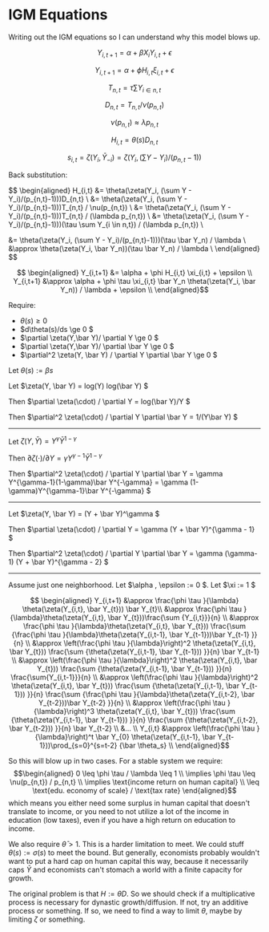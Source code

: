 # IGM Equations

Writing out the IGM equations so I can understand why this model blows up.

$$ \begin{equation}
Y_{i,t+1} = \alpha + \beta X_i Y_{i,t} + \epsilon 
\end{equation} $$

$$ \begin{equation}
Y_{i,t+1} = \alpha + \phi H_{i,t} \xi_{i,t} + \epsilon
\end{equation} $$

$$ \begin{equation}
T_{n,t} = \tau \sum Y_{i \in n,t}
\end{equation} $$

$$ \begin{equation}
D_{n,t} = T_{n,t} / \nu(p_{n,t})
\end{equation} $$

$$ \begin{equation}
\nu(p_{n,t}) \approx \lambda p_{n,t}
\end{equation} $$

$$ \begin{equation}
H_{i,t} = \theta(s)D_{n,t}
\end{equation} $$

$$ \begin{equation}
s_{i,t} = \zeta(Y_i, \bar Y_{-i}) = \zeta(Y_i, (\sum Y - Y_i)/(p_{n,t}-1))
\end{equation} $$

Back substitution:

$$ \begin{aligned}
H_{i,t} &= \theta(\zeta(Y_i, (\sum Y - Y_i)/(p_{n,t}-1)))D_{n,t} \\
&= \theta(\zeta(Y_i, (\sum Y - Y_i)/(p_{n,t}-1)))T_{n,t} / \nu(p_{n,t}) \\
&= \theta(\zeta(Y_i, (\sum Y - Y_i)/(p_{n,t}-1)))T_{n,t} / (\lambda p_{n,t}) \\
&= \theta(\zeta(Y_i, (\sum Y - Y_i)/(p_{n,t}-1)))(\tau \sum Y_{i \in n,t}) / (\lambda p_{n,t}) \\

&= \theta(\zeta(Y_i, (\sum Y - Y_i)/(p_{n,t}-1)))(\tau \bar Y_n) / \lambda \\
&\approx \theta(\zeta(Y_i, \bar Y_n))(\tau \bar Y_n) / \lambda \\
\end{aligned} $$

$$ \begin{aligned}
Y_{i,t+1} &= \alpha + \phi H_{i,t} \xi_{i,t} + \epsilon \\
Y_{i,t+1} &\approx \alpha + \phi \tau \xi_{i,t} \bar Y_n \theta(\zeta(Y_i, \bar Y_n)) / \lambda  + \epsilon \\
\end{aligned}$$

Require:
* $\theta(s) \ge 0$
* $d\theta(s)/ds \ge 0 $
* $\partial \zeta(Y,\bar Y)/ \partial Y \ge 0 $
* $\partial \zeta(Y,\bar Y)/ \partial \bar Y \ge 0 $
* $\partial^2 \zeta(Y, \bar Y) / \partial Y \partial \bar Y \ge 0 $

Let $\theta(s) := \beta s$

Let $\zeta(Y, \bar Y) = log(Y) log(\bar Y) $

Then $\partial \zeta(\cdot) / \partial Y = log(\bar Y)/Y $

Then $\partial^2 \zeta(\cdot) / \partial Y \partial \bar Y = 1/(Y\bar Y) $

---

Let $\zeta(Y, \bar Y) = Y^\gamma \bar Y^{1-\gamma}$

Then $\partial \zeta(\cdot) / \partial Y = \gamma Y^{\gamma-1}\bar Y^{1-\gamma}$

Then $\partial^2 \zeta(\cdot) / \partial Y \partial \bar Y = \gamma Y^{\gamma-1}(1-\gamma)\bar Y^{-\gamma} = \gamma (1-\gamma)Y^{\gamma-1}\bar Y^{-\gamma} $

---

Let $\zeta(Y, \bar Y) = (Y + \bar Y)^\gamma $

Then $\partial \zeta(\cdot) / \partial Y = \gamma (Y + \bar Y)^{\gamma - 1} $

Then $\partial^2 \zeta(\cdot) / \partial Y \partial \bar Y = \gamma (\gamma-1) (Y + \bar Y)^{\gamma - 2} $

--- 
Assume just one neighborhood. Let $\alpha , \epsilon := 0 $. Let $\xi := 1 $

$$ \begin{aligned}
Y_{i,t+1} &\approx \frac{\phi \tau }{\lambda} \theta(\zeta(Y_{i,t}, \bar Y_{t}))  \bar Y_{t}\\
&\approx \frac{\phi \tau }{\lambda}\theta(\zeta(Y_{i,t}, \bar Y_{t}))\frac{\sum {Y_{i,t}}}{n}   \\
&\approx \frac{\phi \tau }{\lambda}\theta(\zeta(Y_{i,t}, \bar Y_{t})) \frac{\sum {\frac{\phi \tau }{\lambda}\theta(\zeta(Y_{i,t-1}, \bar Y_{t-1}))\bar Y_{t-1} }}{n}  \\
&\approx \left(\frac{\phi \tau }{\lambda}\right)^2 \theta(\zeta(Y_{i,t}, \bar Y_{t})) \frac{\sum {\theta(\zeta(Y_{i,t-1}, \bar Y_{t-1})) }}{n} \bar Y_{t-1} \\
&\approx \left(\frac{\phi \tau }{\lambda}\right)^2 \theta(\zeta(Y_{i,t}, \bar Y_{t})) \frac{\sum {\theta(\zeta(Y_{i,t-1}, \bar Y_{t-1})) }}{n} \frac{\sum{Y_{i,t-1}}}{n} \\
&\approx \left(\frac{\phi \tau }{\lambda}\right)^2 \theta(\zeta(Y_{i,t}, \bar Y_{t})) \frac{\sum {\theta(\zeta(Y_{i,t-1}, \bar Y_{t-1})) }}{n} 
\frac{\sum {\frac{\phi \tau }{\lambda}\theta(\zeta(Y_{i,t-2}, \bar Y_{t-2}))\bar Y_{t-2} }}{n}  \\
&\approx \left(\frac{\phi \tau }{\lambda}\right)^3 \theta(\zeta(Y_{i,t}, \bar Y_{t})) \frac{\sum {\theta(\zeta(Y_{i,t-1}, \bar Y_{t-1})) }}{n} 
\frac{\sum {\theta(\zeta(Y_{i,t-2}, \bar Y_{t-2})) }}{n} \bar Y_{t-2} \\
&... \\
Y_{i,t} &\approx \left(\frac{\phi \tau }{\lambda}\right)^t  \bar Y_{0}  \theta(\zeta(Y_{i,t-1}, \bar Y_{t-1}))\prod_{s=0}^{s=t-2} {\bar \theta_s} \\
\end{aligned}$$

So this will blow up in two cases. For a stable system we require:
$$\begin{aligned} 
    0 \leq \phi \tau / \lambda \leq 1 \\
    \implies \phi \tau \leq \nu(p_{n,t}) / p_{n,t} \\
    \implies \text{income return on human capital} \\
    \leq \text{edu. economy of scale} / \text{tax rate}
\end{aligned}$$
which means you either need some surplus in human capital that doesn't translate to income, or you need to not utilize a lot of the income in education (low taxes), even if you have a high return on education to income.

We also require $\bar \theta > 1$. This is a harder limitation to meet. We could stuff $\theta(s) := \sigma(s)$ to meet the bound. But generally, economists probably wouldn't want to put a hard cap on human capital this way,
because it necessarily caps $\bar Y$ and economists can't stomach a world with a finite capacity for growth.

The original problem is that $H := \theta D$. So we should check if a multiplicative process is necessary for dynastic growth/diffusion. If not,
try an additive process or something. If so, we need to find a way to limit 
$\theta$, maybe by limiting $\zeta$ or something.